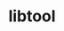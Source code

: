 ---
title: "libtool"
layout: cache
categories: [package, v0.18.1]
meta: {"versions": ["2.4.7"], "compilers": ["gcc@=7.3.1", "gcc@=7.5.0", "gcc@=8.4.0"], "oss": ["amzn2", "ubuntu18.04"], "platforms": ["linux"], "targets": ["aarch64", "graviton2", "x86_64", "x86_64_v3", "x86_64_v4"], "stacks": ["aws-ahug", "aws-ahug-aarch64", "aws-isc", "aws-isc-aarch64", "build_systems", "data-vis-sdk", "e4s", "radiuss", "root", "tutorial"], "num_specs": 6, "num_specs_by_stack": {"root": 6, "aws-isc": 2, "aws-ahug": 2, "aws-isc-aarch64": 2, "aws-ahug-aarch64": 2, "radiuss": 1, "e4s": 1, "tutorial": 2, "data-vis-sdk": 1, "build_systems": 1}}
spec_details: [{"hash": "xr5mzuer6wqv537lvmwdt7rc7je45amy", "compiler": "gcc@=7.3.1", "versions": ["2.4.7"], "os": "amzn2", "platform": "linux", "target": "x86_64_v4", "variants": [], "stacks": ["root", "aws-isc", "aws-ahug"], "size": "-", "tarball": "https://binaries.spack.io/v0.18.1/build_cache/linux-amzn2-x86_64_v4/gcc-7.3.1/libtool-2.4.7/linux-amzn2-x86_64_v4-gcc-7.3.1-libtool-2.4.7-xr5mzuer6wqv537lvmwdt7rc7je45amy.spack"}, {"hash": "6m6or6repaccpx7ucoy4vcp5km74mcu7", "compiler": "gcc@=7.3.1", "versions": ["2.4.7"], "os": "amzn2", "platform": "linux", "target": "graviton2", "variants": [], "stacks": ["root", "aws-isc-aarch64", "aws-ahug-aarch64"], "size": "-", "tarball": "https://binaries.spack.io/v0.18.1/build_cache/linux-amzn2-graviton2/gcc-7.3.1/libtool-2.4.7/linux-amzn2-graviton2-gcc-7.3.1-libtool-2.4.7-6m6or6repaccpx7ucoy4vcp5km74mcu7.spack"}, {"hash": "7fhdrxxizepvvkxrfaaizhzkwx2sjzbt", "compiler": "gcc@=7.5.0", "versions": ["2.4.7"], "os": "ubuntu18.04", "platform": "linux", "target": "x86_64", "variants": [], "stacks": ["root", "radiuss", "e4s", "tutorial", "data-vis-sdk", "build_systems"], "size": "-", "tarball": "https://binaries.spack.io/v0.18.1/build_cache/linux-ubuntu18.04-x86_64/gcc-7.5.0/libtool-2.4.7/linux-ubuntu18.04-x86_64-gcc-7.5.0-libtool-2.4.7-7fhdrxxizepvvkxrfaaizhzkwx2sjzbt.spack"}, {"hash": "rtd7qmwbsycobiptabp2nprvhaedgs7j", "compiler": "gcc@=7.3.1", "versions": ["2.4.7"], "os": "amzn2", "platform": "linux", "target": "aarch64", "variants": [], "stacks": ["root", "aws-isc-aarch64", "aws-ahug-aarch64"], "size": "-", "tarball": "https://binaries.spack.io/v0.18.1/build_cache/linux-amzn2-aarch64/gcc-7.3.1/libtool-2.4.7/linux-amzn2-aarch64-gcc-7.3.1-libtool-2.4.7-rtd7qmwbsycobiptabp2nprvhaedgs7j.spack"}, {"hash": "clql4bgnp75lyka7eelgql6r2b2iqujl", "compiler": "gcc@=7.3.1", "versions": ["2.4.7"], "os": "amzn2", "platform": "linux", "target": "x86_64_v3", "variants": [], "stacks": ["root", "aws-isc", "aws-ahug"], "size": "-", "tarball": "https://binaries.spack.io/v0.18.1/build_cache/linux-amzn2-x86_64_v3/gcc-7.3.1/libtool-2.4.7/linux-amzn2-x86_64_v3-gcc-7.3.1-libtool-2.4.7-clql4bgnp75lyka7eelgql6r2b2iqujl.spack"}, {"hash": "r4hwigwzkxqk4dacip5mubvieq6otnrb", "compiler": "gcc@=8.4.0", "versions": ["2.4.7"], "os": "ubuntu18.04", "platform": "linux", "target": "x86_64", "variants": [], "stacks": ["root", "tutorial"], "size": "-", "tarball": "https://binaries.spack.io/v0.18.1/build_cache/linux-ubuntu18.04-x86_64/gcc-8.4.0/libtool-2.4.7/linux-ubuntu18.04-x86_64-gcc-8.4.0-libtool-2.4.7-r4hwigwzkxqk4dacip5mubvieq6otnrb.spack"}]
---